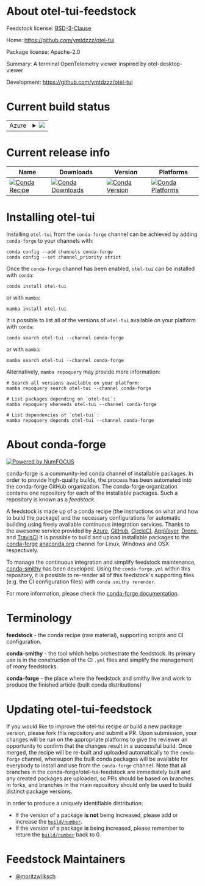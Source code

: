 About otel-tui-feedstock
========================

Feedstock license: [BSD-3-Clause](https://github.com/conda-forge/otel-tui-feedstock/blob/main/LICENSE.txt)

Home: https://github.com/ymtdzzz/otel-tui

Package license: Apache-2.0

Summary: A terminal OpenTelemetry viewer inspired by otel-desktop-viewer

Development: https://github.com/ymtdzzz/otel-tui

Current build status
====================


<table>
    
  <tr>
    <td>Azure</td>
    <td>
      <details>
        <summary>
          <a href="https://dev.azure.com/conda-forge/feedstock-builds/_build/latest?definitionId=26679&branchName=main">
            <img src="https://dev.azure.com/conda-forge/feedstock-builds/_apis/build/status/otel-tui-feedstock?branchName=main">
          </a>
        </summary>
        <table>
          <thead><tr><th>Variant</th><th>Status</th></tr></thead>
          <tbody><tr>
              <td>linux_64</td>
              <td>
                <a href="https://dev.azure.com/conda-forge/feedstock-builds/_build/latest?definitionId=26679&branchName=main">
                  <img src="https://dev.azure.com/conda-forge/feedstock-builds/_apis/build/status/otel-tui-feedstock?branchName=main&jobName=linux&configuration=linux%20linux_64_" alt="variant">
                </a>
              </td>
            </tr><tr>
              <td>osx_64</td>
              <td>
                <a href="https://dev.azure.com/conda-forge/feedstock-builds/_build/latest?definitionId=26679&branchName=main">
                  <img src="https://dev.azure.com/conda-forge/feedstock-builds/_apis/build/status/otel-tui-feedstock?branchName=main&jobName=osx&configuration=osx%20osx_64_" alt="variant">
                </a>
              </td>
            </tr><tr>
              <td>win_64</td>
              <td>
                <a href="https://dev.azure.com/conda-forge/feedstock-builds/_build/latest?definitionId=26679&branchName=main">
                  <img src="https://dev.azure.com/conda-forge/feedstock-builds/_apis/build/status/otel-tui-feedstock?branchName=main&jobName=win&configuration=win%20win_64_" alt="variant">
                </a>
              </td>
            </tr>
          </tbody>
        </table>
      </details>
    </td>
  </tr>
</table>

Current release info
====================

| Name | Downloads | Version | Platforms |
| --- | --- | --- | --- |
| [![Conda Recipe](https://img.shields.io/badge/recipe-otel--tui-green.svg)](https://anaconda.org/conda-forge/otel-tui) | [![Conda Downloads](https://img.shields.io/conda/dn/conda-forge/otel-tui.svg)](https://anaconda.org/conda-forge/otel-tui) | [![Conda Version](https://img.shields.io/conda/vn/conda-forge/otel-tui.svg)](https://anaconda.org/conda-forge/otel-tui) | [![Conda Platforms](https://img.shields.io/conda/pn/conda-forge/otel-tui.svg)](https://anaconda.org/conda-forge/otel-tui) |

Installing otel-tui
===================

Installing `otel-tui` from the `conda-forge` channel can be achieved by adding `conda-forge` to your channels with:

```
conda config --add channels conda-forge
conda config --set channel_priority strict
```

Once the `conda-forge` channel has been enabled, `otel-tui` can be installed with `conda`:

```
conda install otel-tui
```

or with `mamba`:

```
mamba install otel-tui
```

It is possible to list all of the versions of `otel-tui` available on your platform with `conda`:

```
conda search otel-tui --channel conda-forge
```

or with `mamba`:

```
mamba search otel-tui --channel conda-forge
```

Alternatively, `mamba repoquery` may provide more information:

```
# Search all versions available on your platform:
mamba repoquery search otel-tui --channel conda-forge

# List packages depending on `otel-tui`:
mamba repoquery whoneeds otel-tui --channel conda-forge

# List dependencies of `otel-tui`:
mamba repoquery depends otel-tui --channel conda-forge
```


About conda-forge
=================

[![Powered by
NumFOCUS](https://img.shields.io/badge/powered%20by-NumFOCUS-orange.svg?style=flat&colorA=E1523D&colorB=007D8A)](https://numfocus.org)

conda-forge is a community-led conda channel of installable packages.
In order to provide high-quality builds, the process has been automated into the
conda-forge GitHub organization. The conda-forge organization contains one repository
for each of the installable packages. Such a repository is known as a *feedstock*.

A feedstock is made up of a conda recipe (the instructions on what and how to build
the package) and the necessary configurations for automatic building using freely
available continuous integration services. Thanks to the awesome service provided by
[Azure](https://azure.microsoft.com/en-us/services/devops/), [GitHub](https://github.com/),
[CircleCI](https://circleci.com/), [AppVeyor](https://www.appveyor.com/),
[Drone](https://cloud.drone.io/welcome), and [TravisCI](https://travis-ci.com/)
it is possible to build and upload installable packages to the
[conda-forge](https://anaconda.org/conda-forge) [anaconda.org](https://anaconda.org/)
channel for Linux, Windows and OSX respectively.

To manage the continuous integration and simplify feedstock maintenance,
[conda-smithy](https://github.com/conda-forge/conda-smithy) has been developed.
Using the ``conda-forge.yml`` within this repository, it is possible to re-render all of
this feedstock's supporting files (e.g. the CI configuration files) with ``conda smithy rerender``.

For more information, please check the [conda-forge documentation](https://conda-forge.org/docs/).

Terminology
===========

**feedstock** - the conda recipe (raw material), supporting scripts and CI configuration.

**conda-smithy** - the tool which helps orchestrate the feedstock.
                   Its primary use is in the construction of the CI ``.yml`` files
                   and simplify the management of *many* feedstocks.

**conda-forge** - the place where the feedstock and smithy live and work to
                  produce the finished article (built conda distributions)


Updating otel-tui-feedstock
===========================

If you would like to improve the otel-tui recipe or build a new
package version, please fork this repository and submit a PR. Upon submission,
your changes will be run on the appropriate platforms to give the reviewer an
opportunity to confirm that the changes result in a successful build. Once
merged, the recipe will be re-built and uploaded automatically to the
`conda-forge` channel, whereupon the built conda packages will be available for
everybody to install and use from the `conda-forge` channel.
Note that all branches in the conda-forge/otel-tui-feedstock are
immediately built and any created packages are uploaded, so PRs should be based
on branches in forks, and branches in the main repository should only be used to
build distinct package versions.

In order to produce a uniquely identifiable distribution:
 * If the version of a package **is not** being increased, please add or increase
   the [``build/number``](https://docs.conda.io/projects/conda-build/en/latest/resources/define-metadata.html#build-number-and-string).
 * If the version of a package **is** being increased, please remember to return
   the [``build/number``](https://docs.conda.io/projects/conda-build/en/latest/resources/define-metadata.html#build-number-and-string)
   back to 0.

Feedstock Maintainers
=====================

* [@moritzwilksch](https://github.com/moritzwilksch/)

